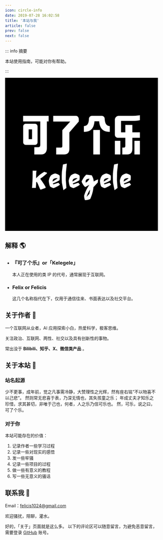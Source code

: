 ```yaml
---
icon: circle-info
date: 2019-07-28 16:02:58
title: '本站与我'
article: false
prev: false
next: false
---
```


::: info 摘要

本站使用指南，可能对你有帮助。

:::

<!--- more --->

![可了个乐 Kelegele](/logo-black-bg.png)

## 解释 🌎

- ### 『可了个乐』or「Kelegele」

  本人正在使用的类 IP 的代号，通常展现于互联网。

- ### Felix or Felicis

  这几个名称指代在下，仅用于通信往来、书面表达以及社交平台。

## 关于作者 🌈

一个互联网从业者，AI 应用探索小白，热爱科学，极客思维。

关注政治、互联网、两性、社交以及具有创新性的事物。

常出没于 **Bilibili、知乎、X、微信类产品** 。

## 关于本站 🌴

### 站名起源

少不更事，成年前，觉之凡事需冷静，大赞理性之光辉，然有座右铭“不以物喜不以己悲”。
然则常无悲喜于表，乃深无情也，其失孩童之乐；
年成丈夫才知乐之珍惜，求其甚切，非唯于己也，何者，人之乐乃信可乐也。
然，可乐，说之曰，可了个乐。

### 对于你

本站可能存在的价值：

1. 记录作者一些学习过程
2. 记录一些对现实的感悟
3. 发一些牢骚
4. 记录一些项目的过程
5. 做一些有意义的教程
6. 写一些无意义的骚话

## 联系我 🙉

Email：felicis1024@gmail.com


<!-- 微信/WeChat：Kelegele

![Alt](/images/WeChat-QRCode.jpg "Kelegele 微信二维码" =x250) -->

欢迎骚扰，陪聊，灌水。

好的，「关于」页面就是这么多。
以下的评论区可以随意留言，为避免恶意留言，需要登录 [GitHub](https://github.com/login) 账号。
